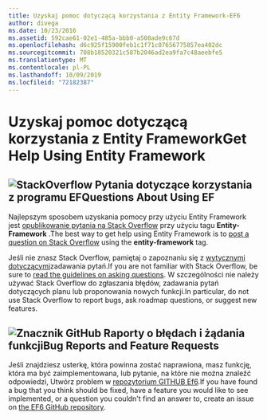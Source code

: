```yaml
---
title: Uzyskaj pomoc dotyczącą korzystania z Entity Framework-EF6
author: divega
ms.date: 10/23/2016
ms.assetid: 592cae61-02e1-485a-bbb0-a508ade9c67d
ms.openlocfilehash: d6c925f15900feb1c1f71c07656775857ea402dc
ms.sourcegitcommit: 708b18520321c587b2046ad2ea9fa7c48aeebfe5
ms.translationtype: MT
ms.contentlocale: pl-PL
ms.lasthandoff: 10/09/2019
ms.locfileid: "72182387"
---
```

# <a name="get-help-using-entity-framework"></a><span data-ttu-id="d6247-102">Uzyskaj pomoc dotyczącą korzystania z Entity Framework</span><span class="sxs-lookup"><span data-stu-id="d6247-102">Get Help Using Entity Framework</span></span>
## <a name="stackoverflowef6mediastackoverflowpng-questions-about-using-ef"></a>![StackOverflow](~/ef6/media/stackoverflow.png) <span data-ttu-id="d6247-104">Pytania dotyczące korzystania z programu EF</span><span class="sxs-lookup"><span data-stu-id="d6247-104">Questions About Using EF</span></span>  

<span data-ttu-id="d6247-105">Najlepszym sposobem uzyskania pomocy przy użyciu Entity Framework jest [opublikowanie pytania na Stack Overflow](https://stackoverflow.com/questions/ask) przy użyciu tagu **Entity-Framework** .</span><span class="sxs-lookup"><span data-stu-id="d6247-105">The best way to get help using Entity Framework is to [post a question on Stack Overflow](https://stackoverflow.com/questions/ask) using the **entity-framework** tag.</span></span>  

<span data-ttu-id="d6247-106">Jeśli nie znasz Stack Overflow, pamiętaj o zapoznaniu się z [wytycznymi dotyczącymi](https://stackoverflow.com/help/asking)zadawania pytań.</span><span class="sxs-lookup"><span data-stu-id="d6247-106">If you are not familiar with Stack Overflow, be sure to [read the guidelines on asking questions](https://stackoverflow.com/help/asking).</span></span> <span data-ttu-id="d6247-107">W szczególności nie należy używać Stack Overflow do zgłaszania błędów, zadawania pytań dotyczących planu lub proponowania nowych funkcji.</span><span class="sxs-lookup"><span data-stu-id="d6247-107">In particular, do not use Stack Overflow to report bugs, ask roadmap questions, or suggest new features.</span></span>  

## <a name="github-markef6mediagithub-mark-32pxpng-bug-reports-and-feature-requests"></a>![Znacznik GitHub](~/ef6/media/github-mark-32px.png) <span data-ttu-id="d6247-109">Raporty o błędach i żądania funkcji</span><span class="sxs-lookup"><span data-stu-id="d6247-109">Bug Reports and Feature Requests</span></span>  

<span data-ttu-id="d6247-110">Jeśli znajdziesz usterkę, która powinna zostać naprawiona, masz funkcję, która ma być zaimplementowana, lub pytanie, na które nie można znaleźć odpowiedzi, Utwórz problem w [repozytorium GITHUB Ef6](https://github.com/aspnet/EntityFramework6/issues).</span><span class="sxs-lookup"><span data-stu-id="d6247-110">If you have found a bug that you think should be fixed, have a feature you would like to see implemented, or a question you couldn't find an answer to, create an issue on [the EF6 GitHub repository](https://github.com/aspnet/EntityFramework6/issues).</span></span>
